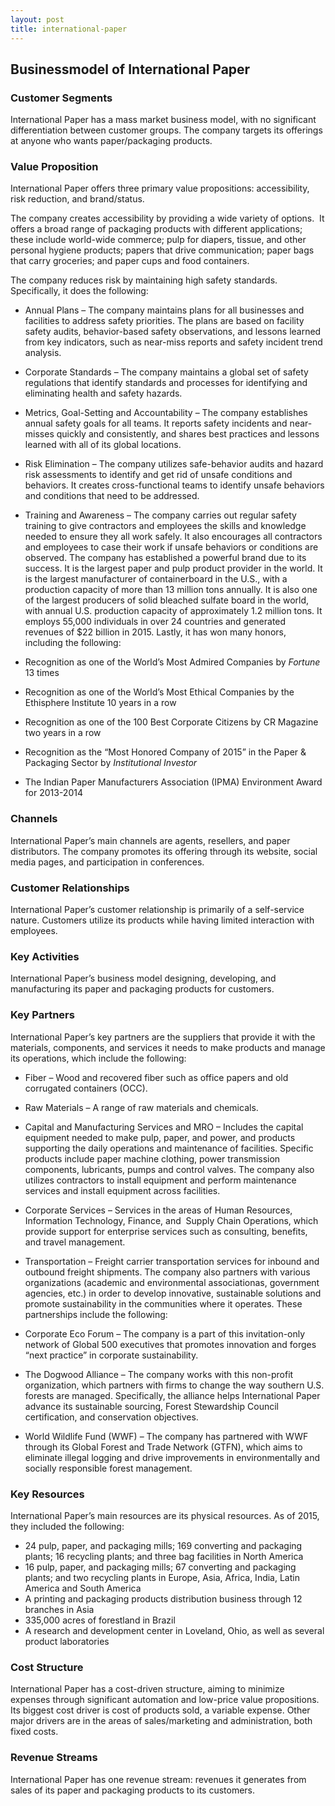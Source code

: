 ```yaml
---
layout: post
title: international-paper
---
```


Businessmodel of International Paper
-------------------------------------

### Customer Segments

International Paper has a mass market business model, with no significant differentiation between customer groups. The company targets its offerings at anyone who wants paper/packaging products.

### Value Proposition

International Paper offers three primary value propositions: accessibility, risk reduction, and brand/status.

The company creates accessibility by providing a wide variety of options.  It offers a broad range of packaging products with different applications; these include world-wide commerce; pulp for diapers, tissue, and other personal hygiene products; papers that drive communication; paper bags that carry groceries; and paper cups and food containers.

The company reduces risk by maintaining high safety standards. Specifically, it does the following:

 * Annual Plans – The company maintains plans for all businesses and facilities to address safety priorities. The plans are based on facility safety audits, behavior-based safety observations, and lessons learned from key indicators, such as near-miss reports and safety incident trend analysis.
* Corporate Standards – The company maintains a global set of safety regulations that identify standards and processes for identifying and eliminating health and safety hazards.
* Metrics, Goal-Setting and Accountability – The company establishes annual safety goals for all teams. It reports safety incidents and near-misses quickly and consistently, and shares best practices and lessons learned with all of its global locations.
* Risk Elimination – The company utilizes safe-behavior audits and hazard risk assessments to identify and get rid of unsafe conditions and behaviors. It creates cross-functional teams to identify unsafe behaviors and conditions that need to be addressed.
* Training and Awareness – The company carries out regular safety training to give contractors and employees the skills and knowledge needed to ensure they all work safely. It also encourages all contractors and employees to case their work if unsafe behaviors or conditions are observed.
 The company has established a powerful brand due to its success. It is the largest paper and pulp product provider in the world. It is the largest manufacturer of containerboard in the U.S., with a production capacity of more than 13 million tons annually. It is also one of the largest producers of solid bleached sulfate board in the world, with annual U.S. production capacity of approximately 1.2 million tons. It employs 55,000 individuals in over 24 countries and generated revenues of $22 billion in 2015. Lastly, it has won many honors, including the following:

 * Recognition as one of the World’s Most Admired Companies by *Fortune* 13 times
* Recognition as one of the World’s Most Ethical Companies by the Ethisphere Institute 10 years in a row
* Recognition as one of the 100 Best Corporate Citizens by CR Magazine two years in a row
* Recognition as the “Most Honored Company of 2015” in the Paper & Packaging Sector by *Institutional Investor*
* The Indian Paper Manufacturers Association (IPMA) Environment Award for 2013-2014
 ### Channels

International Paper’s main channels are agents, resellers, and paper distributors. The company promotes its offering through its website, social media pages, and participation in conferences.

### Customer Relationships

International Paper’s customer relationship is primarily of a self-service nature. Customers utilize its products while having limited interaction with employees.

### Key Activities

International Paper’s business model designing, developing, and manufacturing its paper and packaging products for customers.

### Key Partners

International Paper’s key partners are the suppliers that provide it with the materials, components, and services it needs to make products and manage its operations, which include the following:

 * Fiber – Wood and recovered fiber such as office papers and old corrugated containers (OCC).
* Raw Materials – A range of raw materials and chemicals.
* Capital and Manufacturing Services and MRO – Includes the capital equipment needed to make pulp, paper, and power, and products supporting the daily operations and maintenance of facilities. Specific products include paper machine clothing, power transmission components, lubricants, pumps and control valves. The company also utilizes contractors to install equipment and perform maintenance services and install equipment across facilities.
* Corporate Services – Services in the areas of Human Resources, Information Technology, Finance, and  Supply Chain Operations, which provide support for enterprise services such as consulting, benefits, and travel management.
* Transportation – Freight carrier transportation services for inbound and outbound freight shipments.
 The company also partners with various organizations (academic and environmental associationas, government agencies, etc.) in order to develop innovative, sustainable solutions and promote sustainability in the communities where it operates. These partnerships include the following:

 * Corporate Eco Forum – The company is a part of this invitation-only network of Global 500 executives that promotes innovation and forges “next practice” in corporate sustainability.
* The Dogwood Alliance – The company works with this non-profit organization, which partners with firms to change the way southern U.S. forests are managed. Specifically, the alliance helps International Paper advance its sustainable sourcing, Forest Stewardship Council certification, and conservation objectives.
* World Wildlife Fund (WWF) – The company has partnered with WWF through its Global Forest and Trade Network (GTFN), which aims to eliminate illegal logging and drive improvements in environmentally and socially responsible forest management.
 ### Key Resources

International Paper’s main resources are its physical resources. As of 2015, they included the following:

 * 24 pulp, paper, and packaging mills; 169 converting and packaging plants; 16 recycling plants; and three bag facilities in North America
* 16 pulp, paper, and packaging mills; 67 converting and packaging plants; and two recycling plants in Europe, Asia, Africa, India, Latin America and South America
* A printing and packaging products distribution business through 12 branches in Asia
* 335,000 acres of forestland in Brazil
* A research and development center in Loveland, Ohio, as well as several product laboratories
 ### Cost Structure

International Paper has a cost-driven structure, aiming to minimize expenses through significant automation and low-price value propositions. Its biggest cost driver is cost of products sold, a variable expense. Other major drivers are in the areas of sales/marketing and administration, both fixed costs.

### Revenue Streams

International Paper has one revenue stream: revenues it generates from sales of its paper and packaging products to its customers.
